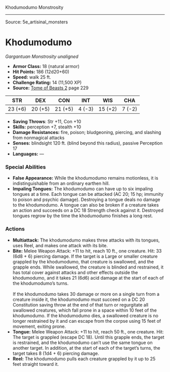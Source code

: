 <MonsterName/>Khodumodumo</MonsterName>
<CreatureType/>Monstrosity</CreatureType>



---

Source: 5e_artisinal_monsters

# Khodumodumo

*Gargantuan* *Monstrosity* *unaligned*

- **Armor Class:** 18 (natural armor)
- **Hit Points:** 186 (12d20+60)
- **Speed:** walk 25 ft.
- **Challenge Rating:** 14 (11,500 XP)
- **Source:** [Tome of Beasts 2](https://koboldpress.com/kpstore/product/tome-of-beasts-2-for-5th-edition) page 229

| STR | DEX | CON | INT | WIS | CHA |
| --- | --- | --- | --- | --- | --- |
| 23 (+6) | 20 (+5) | 21 (+5) | 4 (-3) | 15 (+2) | 7 (-2) |

- **Saving Throws**: Str +11, Con +10
- **Skills:** perception +7, stealth +10
- **Damage Resistances:** fire, poison; bludgeoning, piercing, and slashing from nonmagical attacks
- **Senses:** blindsight 120 ft. (blind beyond this radius), passive Perception 17
- **Languages:** —

### Special Abilities

- **False Appearance:** While the khodumodumo remains motionless, it is indistinguishable from an ordinary earthen hill.
- **Impaling Tongues:** The khodumodumo can have up to six impaling tongues at a time. Each tongue can be attacked (AC 20; 15 hp; immunity to poison and psychic damage). Destroying a tongue deals no damage to the khodumodumo. A tongue can also be broken if a creature takes an action and succeeds on a DC 18 Strength check against it. Destroyed tongues regrow by the time the khodumodumo finishes a long rest.

### Actions

- **Multiattack:** The khodumodumo makes three attacks with its tongues, uses Reel, and makes one attack with its bite.
- **Bite:** Melee Weapon Attack: +11 to hit, reach 10 ft., one creature. Hit: 33 (6d8 + 6) piercing damage. If the target is a Large or smaller creature grappled by the khodumodumo, that creature is swallowed, and the grapple ends. While swallowed, the creature is blinded and restrained, it has total cover against attacks and other effects outside the khodumodumo, and it takes 21 (6d6) acid damage at the start of each of the khodumodumo’s turns.<br><br>If the khodumodumo takes 30 damage or more on a single turn from a creature inside it, the khodumodumo must succeed on a DC 20 Constitution saving throw at the end of that turn or regurgitate all swallowed creatures, which fall prone in a space within 10 feet of the khodumodumo. If the khodumodumo dies, a swallowed creature is no longer restrained by it and can escape from the corpse using 15 feet of movement, exiting prone.
- **Tongue:** Melee Weapon Attack: +11 to hit, reach 50 ft., one creature. Hit: The target is grappled (escape DC 18). Until this grapple ends, the target is restrained, and the khodumodumo can’t use the same tongue on another target. In addition, at the start of each of the target’s turns, the target takes 8 (1d4 + 6) piercing damage.
- **Reel:** The khodumodumo pulls each creature grappled by it up to 25 feet straight toward it.




